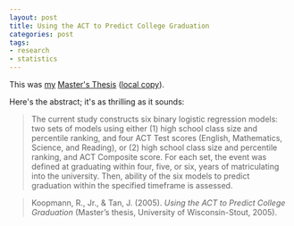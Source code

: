 ```yaml
---
layout: post
title: Using the ACT to Predict College Graduation
categories: post
tags:
- research
- statistics
---
```


This was [my][paper] [Master's Thesis][hub] ([local copy][local]).

Here's the abstract; it's as thrilling as it sounds:

> The current study constructs six binary logistic regression models: two sets of models using either (1) high school class size and percentile ranking, and four ACT Test scores (English, Mathematics, Science, and Reading), or (2) high school class size and percentile ranking, and ACT Composite score. For each set, the event was defined at graduating within four, five, or six, years of matriculating into the university. Then, ability of the six models to predict graduation within the specified timeframe is assessed.

> Koopmann, R., Jr., & Tan, J. (2005). _Using the ACT to Predict College Graduation_ (Master’s thesis, University of Wisconsin-Stout, 2005).


[hub]: https://minds.wisconsin.edu/handle/1793/41685
[paper]: https://minds.wisconsin.edu/bitstream/handle/1793/41685/2005koopmannr.pdf?sequence=1&isAllowed=y
[local]: /assets/pdf/2005-act.pdf
